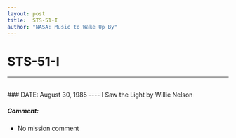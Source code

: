 ```yaml
---
layout: post
title:  STS-51-I
author: "NASA: Music to Wake Up By"
---
```


# STS-51-I
----
<br/>
### DATE: August 30, 1985
----
I Saw the Light by Willie Nelson

##### Comment:
* No mission comment
